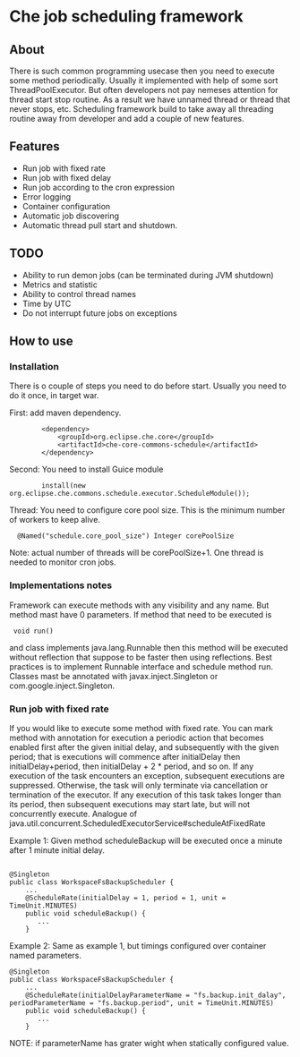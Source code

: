 # Che job scheduling framework
## About
There is such common programming usecase then you need to execute some method periodically.
Usually it implemented with help of some sort ThreadPoolExecutor. But often developers not pay
nemeses attention for thread start stop routine. As a result we have unnamed thread or thread
that never stops, etc. Scheduling framework build to take away all threading routine away from developer
and add a couple of new features.

## Features
- Run job with fixed rate
- Run job with fixed delay
- Run job according to the cron expression
- Error logging
- Container configuration
- Automatic job discovering
- Automatic thread pull start and shutdown.
## TODO
- Ability to run demon jobs (can be terminated during JVM shutdown)
- Metrics and statistic
- Ability to control thread names
- Time by UTC
- Do not interrupt future jobs on exceptions

## How to use
### Installation
There is o couple of steps you need to do before start. Usually you need to do it once, in target war.


First: add maven dependency.
```
        <dependency>
            <groupId>org.eclipse.che.core</groupId>
            <artifactId>che-core-commons-schedule</artifactId>
        </dependency>
```
Second: You need to install Guice module
```
        install(new org.eclipse.che.commons.schedule.executor.ScheduleModule());
```
Thread: You need to configure core pool size. This is the minimum number of workers to keep alive.
```
  @Named("schedule.core_pool_size") Integer corePoolSize
```
Note: actual number of threads will be corePoolSize+1. One thread is needed to monitor cron jobs.

### Implementations notes
Framework can execute methods with any visibility and any name. But method mast have 0 parameters.
If method that need to be executed is
```
 void run()
```
and class implements java.lang.Runnable then this method will be executed without reflection that suppose to be faster then using reflections. Best practices
is to implement Runnable interface and schedule method run.
Classes mast be annotated with javax.inject.Singleton or com.google.inject.Singleton.



### Run job with fixed rate
If you would like to execute some method with fixed rate. You can mark method with annotation
for execution a periodic action that becomes enabled first after the given initial delay,
and subsequently with the given period; that is executions will commence after initialDelay
then initialDelay+period, then initialDelay + 2 * period, and so on.
If any execution of the task encounters an exception, subsequent  executions are suppressed.
Otherwise, the task will only terminate via cancellation or termination of the executor.
If any execution of this task takes longer than its period,
then subsequent executions may start late, but will not concurrently execute.
Analogue of java.util.concurrent.ScheduledExecutorService#scheduleAtFixedRate

Example 1: Given method scheduleBackup will be executed once a minute after 1 minute initial delay.
```

@Singleton
public class WorkspaceFsBackupScheduler {
    ...
    @ScheduleRate(initialDelay = 1, period = 1, unit = TimeUnit.MINUTES)
    public void scheduleBackup() {
       ...
    }
```

Example 2: Same as example 1, but timings configured over container named parameters.
```
@Singleton
public class WorkspaceFsBackupScheduler {
    ...
    @ScheduleRate(initialDelayParameterName = "fs.backup.init_dalay", periodParameterName = "fs.backup.period", unit = TimeUnit.MINUTES)
    public void scheduleBackup() {
       ...
    }
```
NOTE: if parameterName has grater wight when statically configured value.




